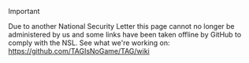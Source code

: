 > [!IMPORTANT]
> Due to another National Security Letter this page cannot no longer be administered by us and some links have been taken offline by GitHub to comply with the NSL.
See what we're working on: https://github.com/TAGIsNoGame/TAG/wiki

